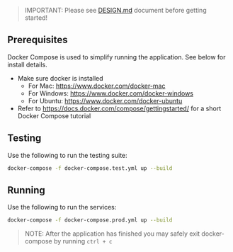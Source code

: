 > IMPORTANT: Please see [DESIGN.md](DESIGN.md) document before getting started!

## Prerequisites

Docker Compose is used to simplify running the application. See below for install details.

- Make sure docker is installed
  - For Mac: https://www.docker.com/docker-mac
  - For Windows: https://www.docker.com/docker-windows
  - For Ubuntu: https://www.docker.com/docker-ubuntu
- Refer to https://docs.docker.com/compose/gettingstarted/ for a short Docker Compose tutorial

## Testing

Use the following to run the testing suite:

```sh
docker-compose -f docker-compose.test.yml up --build
```

## Running

Use the following to run the services:

```sh
docker-compose -f docker-compose.prod.yml up --build
```

> NOTE: After the application has finished you may safely exit docker-compose by running `ctrl + c`
